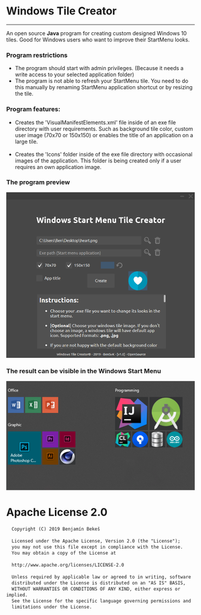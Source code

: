 # Windows Tile Creator
<hr>

An open source <b>Java</b> program for creating custom designed Windows 10 tiles.
Good for Windows users who want to improve their StartMenu looks.

<h3>Program restrictions</h3>
<ul>
  <li>The program should start with admin privileges. (Because it needs a write access to your selected application folder)
  <li>The program is not able to refresh your StartMenu tile. You need to do this manually by renaming StartMenu application shortcut or by resizing the tile.
</ul>

<h3>Program features:</h3>
<ul>
    <li>Creates the 'VisualManifestElements.xml' file inside of an exe file directory with user requirements. Such as
        background tile color, custom user image (70x70 or 150x150) or enables the title of an application on a large
        tile.<br><br>
    <li>Creates the 'Icons' folder inside of the exe file directory with occasional images of the application. This
        folder is being created only if a user requires an own application image.<br>
</ul>
<h3>The program preview</h3>

<center><img src="https://github.com/BenSvK/WindowsTileCreator/blob/master/src/source/icon/program_photo.png" alt="The program photo"></center>

 <h3>The result can be visible in the Windows Start Menu</h3>
 
![Windows Start Menu photo](https://github.com/BenSvK/WindowsTileCreator/blob/master/src/source/icon/windows_start_menu_preview.png)

# Apache License 2.0
```
  Copyright (C) 2019 Benjamín Bekeš
 
  Licensed under the Apache License, Version 2.0 (the "License");
  you may not use this file except in compliance with the License.
  You may obtain a copy of the License at
 
  http://www.apache.org/licenses/LICENSE-2.0
 
  Unless required by applicable law or agreed to in writing, software
  distributed under the License is distributed on an "AS IS" BASIS,
  WITHOUT WARRANTIES OR CONDITIONS OF ANY KIND, either express or implied.
  See the License for the specific language governing permissions and
  limitations under the License.
```
